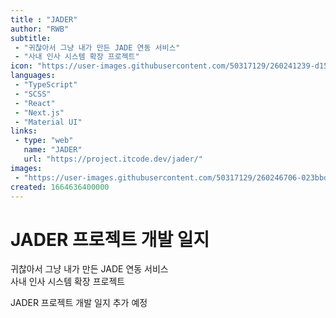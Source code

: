 ```yaml
---
title : "JADER"
author: "RWB"
subtitle:
 - "귀찮아서 그냥 내가 만든 JADE 연동 서비스"
 - "사내 인사 시스템 확장 프로젝트"
icon: "https://user-images.githubusercontent.com/50317129/260241239-d1572c07-83bf-4d9b-b24b-4c35801847fc.png"
languages:
 - "TypeScript"
 - "SCSS"
 - "React"
 - "Next.js"
 - "Material UI"
links:
 - type: "web"
   name: "JADER"
   url: "https://project.itcode.dev/jader/"
images:
 - "https://user-images.githubusercontent.com/50317129/260246706-023bbdd5-09a2-4e8c-9a3d-75fd17bafd37.png"
created: 1664636400000
---
```


# JADER 프로젝트 개발 일지

귀찮아서 그냥 내가 만든 JADE 연동 서비스  
사내 인사 시스템 확장 프로젝트

JADER 프로젝트 개발 일지 추가 예정